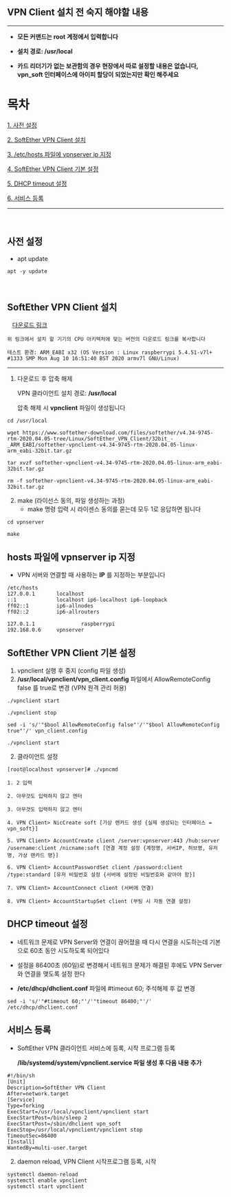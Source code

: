 ## __VPN Client 설치 전 숙지 해야할 내용__
- - -

* __모든 커맨드는 root 계정에서 입력합니다__

* __설치 경로: /usr/local__

* __카드 리더기가 없는 보관함의 경우 현장에서 따로 설정할 내용은 없습니다, vpn_soft 인터페이스에 아이피 할당이 되었는지만 확인 해주세요__

# __목차__
[1. 사전 설정](#사전-설정)

[2. SoftEther VPN Client 설치](#softether-vpn-client-설치)

[3. /etc/hosts 파일에 vpnserver ip 지정](#hosts-파일에-vpnserver-ip-지정)

[4. SoftEther VPN Client 기본 설정](#softether-vpn-client-기본-설정)

[5. DHCP timeout 설정](#dhcp-timeout-설정)

[6. 서비스 등록](#서비스-등록)
- - -
&nbsp;
## __사전 설정__

* apt update
<pre>
<code>apt -y update</code>
</pre>
&nbsp;
## __SoftEther VPN Client 설치__
&nbsp;&nbsp;&nbsp;[다운로드 링크](https://www.softether-download.com/en.aspx?product=softether)

    위 링크에서 설치 할 기기의 CPU 아키텍처에 맞는 버전의 다운로드 링크를 복사합니다

    테스트 환경: ARM_EABI x32 (OS Version : Linux raspberrypi 5.4.51-v7l+ #1333 SMP Mon Aug 10 16:51:40 BST 2020 armv7l GNU/Linux)

- - -

1. 다운로드 후 압축 해제

    VPN 클라이언트 설치 경로: __/usr/local__

    압축 해제 시 __vpnclient__ 파일이 생성됩니다
<pre>
<code>cd /usr/local

wget https://www.softether-download.com/files/softether/v4.34-9745-rtm-2020.04.05-tree/Linux/SoftEther_VPN_Client/32bit_-_ARM_EABI/softether-vpnclient-v4.34-9745-rtm-2020.04.05-linux-arm_eabi-32bit.tar.gz

tar xvzf softether-vpnclient-v4.34-9745-rtm-2020.04.05-linux-arm_eabi-32bit.tar.gz

rm -f softether-vpnclient-v4.34-9745-rtm-2020.04.05-linux-arm_eabi-32bit.tar.gz</code>
</pre>

2. make (라이선스 동의, 파일 생성하는 과정)
    * make 명령 입력 시 라이센스 동의를 묻는데 모두 1로 응답하면 됩니다
<pre>
<code>cd vpnserver

make</code>
</pre>

## __hosts 파일에 vpnserver ip 지정__

* VPN 서버와 연결할 때 사용하는 __IP__ 를 지정하는 부분입니다
<pre>
<code>/etc/hosts
127.0.0.1       localhost
::1             localhost ip6-localhost ip6-loopback
ff02::1         ip6-allnodes
ff02::2         ip6-allrouters

127.0.1.1               raspberrypi
192.168.0.6     vpnserver</code>
</pre>

## __SoftEther VPN Client 기본 설정__
  
1. vpnclient 실행 후 중지 (config 파일 생성)
2. __/usr/local/vpnclient/vpn_client.config__ 파일에서 AllowRemoteConfig false 를 true로 변경 (VPN 원격 관리 허용)
<pre>
<code>./vpnclient start

./vpnclient stop

sed -i 's/'"$bool AllowRemoteConfig false"'/'"$bool AllowRemoteConfig true"'/' vpn_client.config

./vpnclient start</code>
</pre>

2. 클라이언트 설정

<pre>
<code>[root@localhost vpnserver]# ./vpncmd

1. 2 입력

2. 아무것도 입력하지 않고 엔터

3. 아무것도 입력하지 않고 엔터

4. VPN Client> NicCreate soft [가상 랜카드 생성 {실제 생성되는 인터페이스 = vpn_soft}]

5. VPN Client> AccountCreate client /server:vpnserver:443 /hub:server /username:client /nicname:soft [연결 계정 설정 {계정명, 서버IP, 허브명, 유저명, 가상 랜카드 명}]

6. VPN Client> AccountPasswordSet client /password:client /type:standard [유저 비밀번호 설정 {서버에 설정된 비밀번호와 같아야 함}]

7. VPN Client> AccountConnect client (서버에 연결)

8. VPN Client> AccountStartupSet client (부팅 시 자동 연결 설정)</code>
</pre>

## __DHCP timeout 설정__

* 네트워크 문제로 VPN Server와 연결이 끊어졌을 때 다시 연결을 시도하는데 기본으로 60초 동안 시도하도록 되어있다

* 설정을 86400초 (60일)로 변경해서 네트워크 문제가 해결된 후에도 VPN Server와 연결을 맺도록 설정 한다

* __/etc/dhcp/dhclient.conf__ 파일에 #timeout 60; 주석해제 후 값 변경
<pre>
<code>sed -i 's/'"#timeout 60;"'/'"timeout 86400;"'/' /etc/dhcp/dhclient.conf</code>
</pre>

## __서비스 등록__

* SoftEther VPN 클라이언트 서비스에 등록, 시작 프로그램 등록

    __/lib/systemd/system/vpnclient.service 파일 생성 후 다음 내용 추가__
<pre>
<code>#!/bin/sh
[Unit]
Description=SoftEther VPN Client
After=network.target
[Service]
Type=forking
ExecStart=/usr/local/vpnclient/vpnclient start
ExecStartPost=/bin/sleep 2
ExecStartPost=/sbin/dhclient vpn_soft
ExecStop=/usr/local/vpnclient/vpnclient stop
TimeoutSec=86400
[Install]
WantedBy=multi-user.target</code>
</pre>

2. daemon reload, VPN Client 시작프로그램 등록, 시작
<pre>
<code>systemctl daemon-reload
systemctl enable vpnclient
systemctl start vpnclient</code>
</pre>